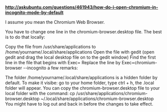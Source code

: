 <b>http://askubuntu.com/questions/461943/how-do-i-open-chromium-in-incognito-mode-by-default</b>

I assume you mean the Chromium Web Browser.

You have to change one line in the chromium-browser.desktop file. The best is to do that locally:

Copy the file from /usr/share/applications to /home/yourname/.local/share/applications
Open the file with gedit (open gedit and drag the local desktop file on to the gedit window)
Find the first line in the file that begins with Exec=
Replace the line by Exec=chromium-browser --incognito
a few remarks:

The folder /home/yourname/.local/share/applications is a hidden folder by default. To make it visibe: go to your home folder, type ctrl + h, the .local folder will appear.
You can copy the chromium-browser.desktop file to your local folder with the command: cp /usr/share/applications/chromium-browser.desktop ~/.local/share/applications/chromium-browser.desktop
You might have to log out and back in before the changes to take effect.
